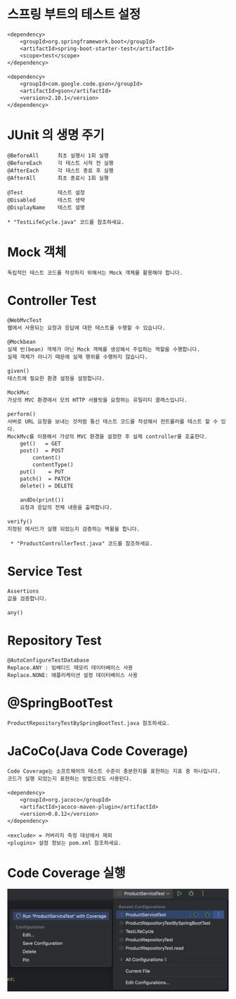 # 스프링 부트의 테스트 설정

    <dependency>
        <groupId>org.springframework.boot</groupId>
        <artifactId>spring-boot-starter-test</artifactId>
        <scope>test</scope>
    </dependency>

    <dependency>
        <groupId>com.google.code.gson</groupId>
        <artifactId>gson</artifactId>
        <version>2.10.1</version>
    </dependency>

# JUnit 의 생명 주기

    @BeforeAll      최초 실행시 1회 실행
    @BeforeEach     각 테스트 시작 전 실행
    @AfterEach      각 테스트 종료 후 실행
    @AfterAll       최초 종료시 1회 실행

    @Test           테스트 설정
    @Disabled       테스트 생략
    @DisplayName    테스트 설명

    * "TestLifeCycle.java" 코드를 참조하세요.

# Mock 객체

    독립적인 테스트 코드를 작성하지 위해서는 Mock 객체를 활용해야 합니다.

# Controller Test

    @WebMvcTest
    웹에서 사용되는 요청과 응답에 대한 테스트를 수행할 수 있습니다.

    @Mockbean
    실제 빈(bean) 객체가 아닌 Mock 객체를 생성해서 주입하는 역할을 수행합니다.
    실제 객체가 아니기 때문에 실제 행위를 수행하지 않습니다.

    given()
    테스트에 필요한 환경 설정을 설정합니다.

    MockMvc
    가상의 MVC 환경에서 모의 HTTP 서블릿을 요청하는 유틸리티 클래스입니다.

    perform()
    서버로 URL 요청을 보내는 것처럼 통신 테스트 코드를 작성해서 컨트롤러를 테스트 할 수 있다.
    MockMvc를 이용해서 가상의 MVC 환경을 설정한 후 실제 controller를 호출한다.
        get()   = GET
        post()  = POST
            content()
            contentType()
        put()    = PUT
        patch()  = PATCH
        delete() = DELETE

        andDo(print())
        요청과 응답의 전체 내용을 출력합니다.

    verify()
    지정된 메서드가 실행 되었는지 검증하는 역활을 합니다.

     * "ProductControllerTest.java" 코드를 참조하세요.

# Service Test

    Assertions
    값을 검증합니다.

    any()

# Repository Test

    @AutoConfigureTestDatabase
    Replace.ANY : 임베디드 메모리 데이터베이스 사용
    Replace.NONE: 애플리케이션 설정 데이터베이스 사용

# @SpringBootTest

    ProductRepositoryTestBySpringBootTest.java 참조하세요.

# JaCoCo(Java Code Coverage)

    Code Coverage는 소프트웨어의 테스트 수준이 충분한지를 표현하는 지표 중 하나입니다.
    코드가 실행 되었는지 표현하는 방법으로도 사용된다.

    <dependency>
        <groupId>org.jacoco</groupId>
        <artifactId>jacoco-maven-plugin</artifactId>
        <version>0.8.12</version>
    </dependency>

    <exclude> = 커버리지 측정 대상에서 제외
    <plugins> 설정 정보는 pom.xml 참조하세요.

# Code Coverage 실행
![codecoverage.png](codecoverage.png)

    
